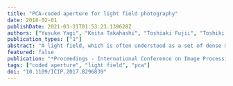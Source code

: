 ```yaml
---
title: "PCA-coded aperture for light field photography"
date: 2018-02-01
publishDate: 2021-03-31T01:53:23.139628Z
authors: ["Yusuke Yagi", "Keita Takahashi", "Toshiaki Fujii", "Toshiki Sonoda", "Hajime Nagahara"]
publication_types: ["1"]
abstract: "A light field, which is often understood as a set of dense multi-view images, has been utilized in various 2D/3D applications. Efficient light field acquisition using a coded aperture camera is the target problem considered in this paper. Specifically, the entire light field, which consists of many images, should be reconstructed from only a few images that are captured through different aperture patterns. In previous work, this problem has often been discussed from the context of compressed sensing (CS). In contrast, we formulated this problem from the perspective of principal component analysis (PCA) to derive optimal non-negative aperture patterns and a straight-forward reconstruction algorithm. Even though it is based on a conventional technique, our method has proven to be more accurate and much faster than a state-of-the-art CS-based method."
featured: false
publication: "*Proceedings - International Conference on Image Processing, ICIP*"
tags: ["coded aperture", "light field", "pca"]
doi: "10.1109/ICIP.2017.8296839"
---
```


